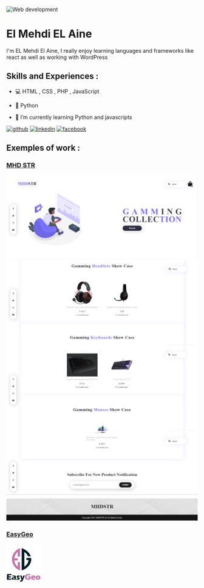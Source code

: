 ![Web development](https://media-exp1.licdn.com/dms/image/C4D16AQFO-JFOG59r6A/profile-displaybackgroundimage-shrink_200_800/0/1613945914149?e=1629331200&v=beta&t=spnxZKWPZ2Y-GDd64pkVAYtI7OdN7_ztIbgqpFYiKu0)
<br>
# El Mehdi EL Aine
I'm EL Mehdi El Aine, I really enjoy learning languages and frameworks like react as well as working with WordPress   

## Skills and Experiences : 
- 💻 HTML , CSS , PHP , JavaScript 
- 🤖 Python 

- 🌱 I’m currently learning Python and javascripts  


[<img src='https://cdn.jsdelivr.net/npm/simple-icons@3.0.1/icons/github.svg' alt='github' height='40'>](https://github.com/ainemehdi6/)  [<img src='https://cdn.jsdelivr.net/npm/simple-icons@3.0.1/icons/linkedin.svg' alt='linkedin' height='40'>](https://www.linkedin.com/in/elmehdielaine/)  [<img src='https://cdn.jsdelivr.net/npm/simple-icons@3.0.1/icons/facebook.svg' alt='facebook' height='40'>](https://www.facebook.com/mehdi.aine.36/)  

## Exemples of work :
### <a href="https://github.com/ainemehdi6/NEW-MHD-STR">MHD STR</a>
<img src="https://github.com/ainemehdi6/ainemehdi6/blob/main/Home1.PNG" />
<img src="https://github.com/ainemehdi6/ainemehdi6/blob/main/Home2.PNG"/>
<img src="https://github.com/ainemehdi6/ainemehdi6/blob/main/Home3.PNG" />
<img src="https://github.com/ainemehdi6/ainemehdi6/blob/main/Home4.png" />

### <a href="https://github.com/ainemehdi6/EasyGeo">EasyGeo</a>
<img src="https://github.com/ainemehdi6/ainemehdi6/blob/main/Artboard 1.png" />
